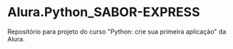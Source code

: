 # Alura.Python_SABOR-EXPRESS
Repositório para projeto do curso "Python: crie sua primeira aplicação" da Alura.
